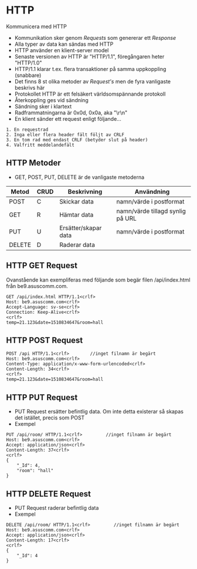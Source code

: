 # HTTP
Kommunicera med HTTP
* Kommunikation sker genom _Requests_ som genererar ett _Response_
* Alla typer av data kan sändas med HTTP
* HTTP använder en klient-server model
* Senaste versionen av HTTP är "HTTP/1.1", föregångaren heter "HTTP/1.0"
* HTTP/1.1 klarar t.ex. flera transaktioner på samma uppkoppling (snabbare)
* Det finns 8 st olika metoder av _Request's_ men de fyra vanligaste beskrivs här
* Protokollet HTTP är ett felsäkert världsomspännande protokoll
* Återkoppling ges vid sändning
* Sändning sker i klartext
* Radframmatningarna <crlf> är 0x0d, 0x0a, aka "\r\n"
* En klient sänder ett request enligt följande...
```
1. En requestrad
2. Inga eller flera header fält följt av CRLF
3. En tom rad med endast CRLF (betyder slut på header)
4. Valfritt meddelandefält
```

## HTTP Metoder
* GET, POST, PUT, DELETE är de vanligaste metoderna

| Metod  | CRUD | Beskrivning          | Användning                       |
|--------|------|----------------------|----------------------------------|
| POST   | C    | Skickar data         | namn/värde i postformat          |
| GET    | R    | Hämtar data          | namn/värde tillagd synlig på URL | 
| PUT    | U    | Ersätter/skapar data | namn/värde i postformat
| DELETE | D    | Raderar data         |

## HTTP GET Request

Ovanstående kan exempliferas med följande som begär filen /api/index.html från be9.asuscomm.com. 
```
GET /api/index.html HTTP/1.1<crlf>
Host: be9.asuscomm.com<crlf>
Accept-Language: sv-se<crlf>
Connection: Keep-Alive<crlf>
<crlf>
temp=21.123&date=1510834647&room=hall
```

## HTTP POST Request
```
POST /api HTTP/1.1<crlf>        //inget filnamn är begärt
Host: be9.asuscomm.com<crlf>
Content-Type: application/x-www-form-urlencoded<crlf>
Content-Length: 34<crlf>
<crlf>
temp=21.123&date=1510834647&room=hall
```

## HTTP PUT Request
* PUT Request ersätter befintlig data. Om inte detta existerar så skapas det istället, precis som POST
* Exempel 
```
PUT /api/room/ HTTP/1.1<crlf>         //inget filnamn är begärt
Host: be9.asuscomm.com<crlf>
Accept: application/json<crlf>
Content-Length: 37<crlf>
<crlf>
{
    "_Id": 4, 
    "room": "hall"
}
```

## HTTP DELETE Request
* PUT Request raderar befintlig data
* Exempel 
```
DELETE /api/room/ HTTP/1.1<crlf>         //inget filnamn är begärt
Host: be9.asuscomm.com<crlf>
Accept: application/json<crlf>
Content-Length: 17<crlf>
<crlf>
{
    "_Id": 4
}
```
